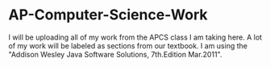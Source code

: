 AP-Computer-Science-Work
========================

I will be uploading all of my work from the APCS class I am taking here.
A lot of my work will be labeled as sections from our textbook.
I am using the "Addison Wesley Java Software Solutions, 7th.Edition Mar.2011".
